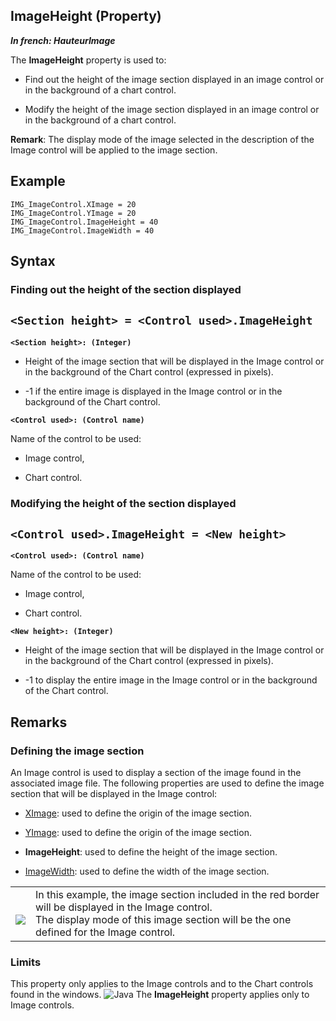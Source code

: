 


## ImageHeight (Property)

***In french: HauteurImage***
	



<a name="XUse"></a>
<a name="Use"></a>
<a name="description"></a>
The **ImageHeight** property is used to:

- Find out the height of the image section displayed in an image control or in the background of a chart control.

- Modify the height of the image section displayed in an image control or in the background of a chart control.




**Remark**: The display mode of the image selected in the description of the Image control will be applied to the image section.




<a name="Example1"></a>
<a name="sample_code"></a>

## Example


```wl
IMG_ImageControl.XImage = 20
IMG_ImageControl.YImage = 20
IMG_ImageControl.ImageHeight = 40
IMG_ImageControl.ImageWidth = 40
```

<a name="XSYNTAX"></a>
<a name="SYNTAX1"></a>

## Syntax

### Finding out the height of the section displayed

`<Section height> = <Control used>.ImageHeight`
---

**`<Section height>: (Integer)`**



- Height of the image section that will be displayed in the Image control or in the background of the Chart control (expressed in pixels). 

- -1 if the entire image is displayed in the Image control or in the background of the Chart control.




**`<Control used>: (Control name)`**

Name of the control to be used: 

- Image control,

- Chart control. 





<a name="SYNTAX2"></a>

### Modifying the height of the section displayed

`<Control used>.ImageHeight = <New height>`
---

**`<Control used>: (Control name)`**

Name of the control to be used: 

- Image control,

- Chart control.




**`<New height>: (Integer)`**



- Height of the image section that will be displayed in the Image control or in the background of the Chart control (expressed in pixels). 

- -1 to display the entire image in the Image control or in the background of the Chart control.  






<a name="NOTE0"></a>
<a name="NOTE0_1"></a>

## Remarks


### Defining the image section
<a name="defining_the_image_section_ELTPARAGRAPHE000069"></a>

An Image control is used to display a section of the image found in the associated image file. The following properties are used to define the image section that will be displayed in the Image control:

- [XImage](../Proprietes/2510139.md): used to define the origin of the image section.

- [YImage](../Proprietes/2510046.md): used to define the origin of the image section.

- **ImageHeight**: used to define the height of the image section.

- [ImageWidth](../Proprietes/2510066.md): used to define the width of the image section.





|   |   |
| --- | --- |
| <br>![](https://doc.pcsoft.fr/en-US/images/image.awp?langid=3&name=PortionImage.gif)<br> | In this example, the image section included in the red border will be displayed in the Image control.<br>The display mode of this image section will be the one defined for the Image control. |


<a name="NOTE0_2"></a>


### Limits
<a name="limits_ELTPARAGRAPHE000096"></a>This property only applies to the Image controls and to the Chart controls found in the windows.
![Java](https://doc.pcsoft.fr/ext/images/us/JAVA.png) The **ImageHeight** property applies only to Image controls.


